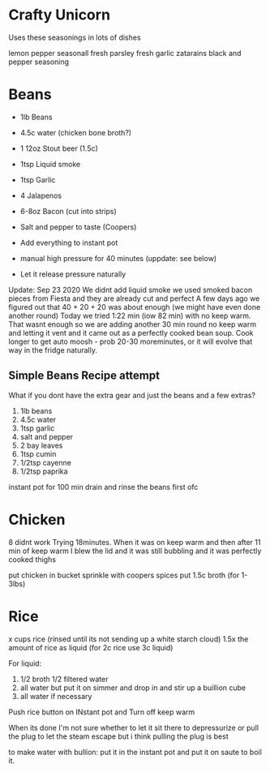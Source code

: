# Crafty Unicorn #
Uses these seasonings in lots of dishes

lemon pepper
seasonall
fresh parsley
fresh garlic
zatarains black and pepper seasoning


# Beans #
- 1lb Beans
- 4.5c water (chicken bone broth?)
- 1 12oz Stout beer (1.5c)
- 1tsp Liquid smoke
- 1tsp Garlic
- 4 Jalapenos
- 6-8oz Bacon (cut into strips)
- Salt and pepper to taste (Coopers)


- Add everything to instant pot
- manual high pressure for 40 minutes (uppdate: see below)
- Let it release pressure naturally


Update: Sep 23 2020
We didnt add liquid smoke we used smoked bacon pieces from Fiesta and they are already cut and perfect
A few days ago we figured out that 40 + 20 + 20 was about enough (we might have even done another round)
Today we tried 1:22 min (iow 82 min) with no keep warm.  That wasnt enough so we are adding another 30 min round no keep warm and letting it vent and it came out as a perfectly cooked bean soup.  Cook longer to get auto moosh - prob 20-30 moreminutes, or it will evolve that way in the fridge naturally.

## Simple Beans Recipe attempt ##

What if you dont have the extra gear and just the beans and a few extras?
1. 1lb beans
2. 4.5c water
3. 1tsp garlic
4. salt and pepper
5. 2 bay leaves
6. 1tsp cumin
7. 1/2tsp cayenne
8. 1/2tsp paprika

instant pot for 100 min
drain and rinse the beans first ofc


# Chicken #
8 didnt work
Trying 18minutes.  When it was on keep warm and then after 11 min of keep warm I blew the lid and it was still bubbling and it was perfectly cooked thighs

put chicken in bucket
sprinkle with coopers spices
put 1.5c broth (for 1-3lbs)



# Rice #
x cups rice (rinsed until its not sending up a white starch cloud)
1.5x the amount of rice as liquid (for 2c rice use 3c liquid)

For liquid:
1. 1/2 broth 1/2 filtered water
2. all water but put it on simmer and drop in and stir up a buillion cube
3. all water if necessary

Push rice button on INstant pot
and Turn off keep warm 

When its done I'm not sure whether to let it sit there to depressurize or pull the plug to let the steam escape but i think pulling the plug is best

to make water with bullion: put it in the instant pot and put it on saute to boil it.  